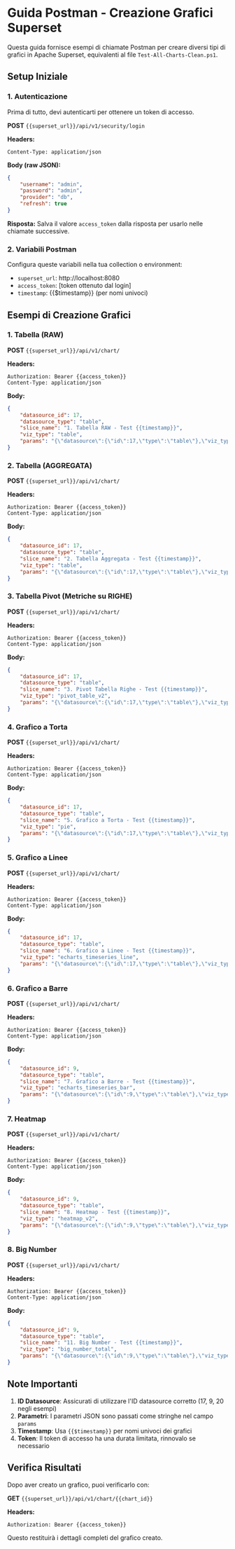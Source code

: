 # Guida Postman - Creazione Grafici Superset

Questa guida fornisce esempi di chiamate Postman per creare diversi tipi di grafici in Apache Superset, equivalenti al file `Test-All-Charts-Clean.ps1`.

## Setup Iniziale

### 1. Autenticazione
Prima di tutto, devi autenticarti per ottenere un token di accesso.

**POST** `{{superset_url}}/api/v1/security/login`

**Headers:**
```
Content-Type: application/json
```

**Body (raw JSON):**
```json
{
    "username": "admin",
    "password": "admin",
    "provider": "db",
    "refresh": true
}
```

**Risposta:**
Salva il valore `access_token` dalla risposta per usarlo nelle chiamate successive.

### 2. Variabili Postman
Configura queste variabili nella tua collection o environment:
- `superset_url`: http://localhost:8080
- `access_token`: [token ottenuto dal login]
- `timestamp`: {{$timestamp}} (per nomi univoci)

## Esempi di Creazione Grafici

### 1. Tabella (RAW)

**POST** `{{superset_url}}/api/v1/chart/`

**Headers:**
```
Authorization: Bearer {{access_token}}
Content-Type: application/json
```

**Body:**
```json
{
    "datasource_id": 17,
    "datasource_type": "table",
    "slice_name": "1. Tabella RAW - Test {{timestamp}}",
    "viz_type": "table",
    "params": "{\"datasource\":{\"id\":17,\"type\":\"table\"},\"viz_type\":\"table\",\"adhoc_filters\":[{\"expressionType\":\"SIMPLE\",\"subject\":\"daily_members_posting_messages\",\"operator\":\">\",\"comparator\":1,\"clause\":\"WHERE\"}],\"all_columns\":[\"date\",\"daily_members_posting_messages\"],\"row_limit\":100}"
}
```

### 2. Tabella (AGGREGATA)

**POST** `{{superset_url}}/api/v1/chart/`

**Headers:**
```
Authorization: Bearer {{access_token}}
Content-Type: application/json
```

**Body:**
```json
{
    "datasource_id": 17,
    "datasource_type": "table",
    "slice_name": "2. Tabella Aggregata - Test {{timestamp}}",
    "viz_type": "table",
    "params": "{\"datasource\":{\"id\":17,\"type\":\"table\"},\"viz_type\":\"table\",\"query_mode\":\"aggregate\",\"groupby\":[\"date\"],\"metrics\":[\"count\"],\"adhoc_filters\":[],\"row_limit\":100,\"order_desc\":true}"
}
```

### 3. Tabella Pivot (Metriche su RIGHE)

**POST** `{{superset_url}}/api/v1/chart/`

**Headers:**
```
Authorization: Bearer {{access_token}}
Content-Type: application/json
```

**Body:**
```json
{
    "datasource_id": 17,
    "datasource_type": "table",
    "slice_name": "3. Pivot Tabella Righe - Test {{timestamp}}",
    "viz_type": "pivot_table_v2",
    "params": "{\"datasource\":{\"id\":17,\"type\":\"table\"},\"viz_type\":\"pivot_table_v2\",\"groupbyRows\":[\"date\"],\"groupbyColumns\":[],\"metrics\":[\"count\"],\"metricsLayout\":\"ROWS\",\"adhoc_filters\":[],\"row_limit\":10000,\"aggregateFunction\":\"Sum\"}"
}
```

### 4. Grafico a Torta

**POST** `{{superset_url}}/api/v1/chart/`

**Headers:**
```
Authorization: Bearer {{access_token}}
Content-Type: application/json
```

**Body:**
```json
{
    "datasource_id": 17,
    "datasource_type": "table",
    "slice_name": "5. Grafico a Torta - Test {{timestamp}}",
    "viz_type": "pie",
    "params": "{\"datasource\":{\"id\":17,\"type\":\"table\"},\"viz_type\":\"pie\",\"groupby\":[\"date\"],\"metric\":\"count\",\"adhoc_filters\":[],\"row_limit\":50,\"color_scheme\":\"bnbColors\",\"donut\":false,\"show_labels\":true,\"labels_outside\":false,\"outerRadius\":70,\"innerRadius\":30}"
}
```

### 5. Grafico a Linee

**POST** `{{superset_url}}/api/v1/chart/`

**Headers:**
```
Authorization: Bearer {{access_token}}
Content-Type: application/json
```

**Body:**
```json
{
    "datasource_id": 17,
    "datasource_type": "table",
    "slice_name": "6. Grafico a Linee - Test {{timestamp}}",
    "viz_type": "echarts_timeseries_line",
    "params": "{\"datasource\":{\"id\":17,\"type\":\"table\"},\"viz_type\":\"echarts_timeseries_line\",\"granularity_sqla\":\"date\",\"metrics\":[\"count\"],\"groupby\":[],\"adhoc_filters\":[],\"row_limit\":1000,\"color_scheme\":\"bnbColors\",\"show_legend\":true,\"rich_tooltip\":true}"
}
```

### 6. Grafico a Barre

**POST** `{{superset_url}}/api/v1/chart/`

**Headers:**
```
Authorization: Bearer {{access_token}}
Content-Type: application/json
```

**Body:**
```json
{
    "datasource_id": 9,
    "datasource_type": "table",
    "slice_name": "7. Grafico a Barre - Test {{timestamp}}",
    "viz_type": "echarts_timeseries_bar",
    "params": "{\"datasource\":{\"id\":9,\"type\":\"table\"},\"viz_type\":\"echarts_timeseries_bar\",\"x_axis\":\"order_date\",\"time_grain_sqla\":\"P1M\",\"x_axis_sort_asc\":true,\"x_axis_sort_series\":\"name\",\"x_axis_sort_series_ascending\":true,\"metrics\":[\"count\"],\"groupby\":[\"deal_size\"],\"adhoc_filters\":[{\"clause\":\"WHERE\",\"subject\":\"order_date\",\"operator\":\"TEMPORAL_RANGE\",\"comparator\":\"No filter\",\"expressionType\":\"SIMPLE\"}],\"order_desc\":true,\"row_limit\":10000,\"truncate_metric\":true,\"show_empty_columns\":true,\"comparison_type\":\"values\",\"annotation_layers\":[],\"forecastPeriods\":10,\"forecastInterval\":0.8,\"orientation\":\"vertical\",\"x_axis_title_margin\":15,\"y_axis_title_margin\":15,\"y_axis_title_position\":\"Left\",\"sort_series_type\":\"sum\",\"color_scheme\":\"supersetColors\",\"only_total\":true,\"show_legend\":true,\"legendType\":\"scroll\",\"legendOrientation\":\"top\",\"x_axis_time_format\":\"smart_date\",\"y_axis_format\":\"SMART_NUMBER\",\"truncateXAxis\":true,\"y_axis_bounds\":[null,null],\"rich_tooltip\":true,\"tooltipTimeFormat\":\"smart_date\",\"extra_form_data\":{},\"dashboards\":[]}"
}
```

### 7. Heatmap

**POST** `{{superset_url}}/api/v1/chart/`

**Headers:**
```
Authorization: Bearer {{access_token}}
Content-Type: application/json
```

**Body:**
```json
{
    "datasource_id": 9,
    "datasource_type": "table",
    "slice_name": "8. Heatmap - Test {{timestamp}}",
    "viz_type": "heatmap_v2",
    "params": "{\"datasource\":{\"id\":9,\"type\":\"table\"},\"viz_type\":\"heatmap_v2\",\"x_axis\":\"product_line\",\"time_grain_sqla\":\"P1D\",\"groupby\":\"deal_size\",\"metric\":\"count\",\"adhoc_filters\":[{\"clause\":\"WHERE\",\"subject\":\"order_date\",\"operator\":\"TEMPORAL_RANGE\",\"comparator\":\"No filter\",\"expressionType\":\"SIMPLE\"}],\"row_limit\":10000,\"sort_x_axis\":\"alpha_asc\",\"sort_y_axis\":\"alpha_asc\",\"normalize_across\":\"heatmap\",\"legend_type\":\"continuous\",\"linear_color_scheme\":\"superset_seq_1\",\"xscale_interval\":-1,\"yscale_interval\":-1,\"left_margin\":\"auto\",\"bottom_margin\":\"auto\",\"value_bounds\":[null,null],\"y_axis_format\":\"SMART_NUMBER\",\"x_axis_time_format\":\"smart_date\",\"show_legend\":true,\"show_percentage\":true,\"show_values\":true,\"extra_form_data\":{},\"dashboards\":[],\"annotation_layers\":[]}"
}
```

### 8. Big Number

**POST** `{{superset_url}}/api/v1/chart/`

**Headers:**
```
Authorization: Bearer {{access_token}}
Content-Type: application/json
```

**Body:**
```json
{
    "datasource_id": 9,
    "datasource_type": "table",
    "slice_name": "11. Big Number - Test {{timestamp}}",
    "viz_type": "big_number_total",
    "params": "{\"datasource\":{\"id\":9,\"type\":\"table\"},\"viz_type\":\"big_number_total\",\"metric\":\"count\",\"adhoc_filters\":[{\"clause\":\"WHERE\",\"subject\":\"order_date\",\"operator\":\"TEMPORAL_RANGE\",\"comparator\":\"No filter\",\"expressionType\":\"SIMPLE\"}],\"header_font_size\":0.4,\"subheader_font_size\":0.15,\"y_axis_format\":\"SMART_NUMBER\",\"time_format\":\"smart_date\",\"extra_form_data\":{},\"dashboards\":[],\"annotation_layers\":[]}"
}
```

## Note Importanti

1. **ID Datasource**: Assicurati di utilizzare l'ID datasource corretto (17, 9, 20 negli esempi)
2. **Parametri**: I parametri JSON sono passati come stringhe nel campo `params`
3. **Timestamp**: Usa `{{$timestamp}}` per nomi univoci dei grafici
4. **Token**: Il token di accesso ha una durata limitata, rinnovalo se necessario

## Verifica Risultati

Dopo aver creato un grafico, puoi verificarlo con:

**GET** `{{superset_url}}/api/v1/chart/{{chart_id}}`

**Headers:**
```
Authorization: Bearer {{access_token}}
```

Questo restituirà i dettagli completi del grafico creato.